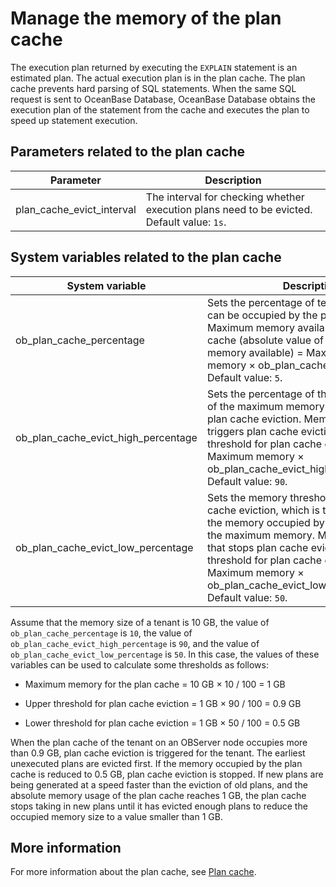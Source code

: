 # Manage the memory of the plan cache

The execution plan returned by executing the `EXPLAIN` statement is an estimated plan. The actual execution plan is in the plan cache. The plan cache prevents hard parsing of SQL statements. When the same SQL request is sent to OceanBase Database, OceanBase Database obtains the execution plan of the statement from the cache and executes the plan to speed up statement execution.

## Parameters related to the plan cache

| Parameter | Description |
|---------------------------|-------------------------------------|
| plan_cache_evict_interval | The interval for checking whether execution plans need to be evicted. Default value: `1s`.  |

## System variables related to the plan cache

| System variable | Description |
|-------------------------------------|---------------------------------------------------------------------------------------------------------------------------|
| ob_plan_cache_percentage | Sets the percentage of tenant memory that can be occupied by the plan cache. Maximum memory available for the plan cache (absolute value of the maximum memory available) = Maximum tenant memory × ob_plan_cache_percentage/100. Default value: `5`.  |
| ob_plan_cache_evict_high_percentage | Sets the percentage of the absolute value of the maximum memory usage to trigger plan cache eviction. Memory threshold that triggers plan cache eviction (upper threshold for plan cache eviction) = Maximum memory × ob_plan_cache_evict_high_percentage/100. Default value: `90`.  |
| ob_plan_cache_evict_low_percentage | Sets the memory threshold that stops plan cache eviction, which is the percentage of the memory occupied by the plan cache to the maximum memory. Memory threshold that stops plan cache eviction (lower threshold for plan cache eviction) = Maximum memory × ob_plan_cache_evict_low_percentage/100. Default value: `50`.  |

Assume that the memory size of a tenant is 10 GB, the value of `ob_plan_cache_percentage` is `10`, the value of `ob_plan_cache_evict_high_percentage` is `90`, and the value of `ob_plan_cache_evict_low_percentage` is `50`. In this case, the values of these variables can be used to calculate some thresholds as follows:

* Maximum memory for the plan cache = 10 GB × 10 / 100 = 1 GB

* Upper threshold for plan cache eviction = 1 GB × 90 / 100 = 0.9 GB

* Lower threshold for plan cache eviction = 1 GB × 50 / 100 = 0.5 GB

When the plan cache of the tenant on an OBServer node occupies more than 0.9 GB, plan cache eviction is triggered for the tenant. The earliest unexecuted plans are evicted first. If the memory occupied by the plan cache is reduced to 0.5 GB, plan cache eviction is stopped. If new plans are being generated at a speed faster than the eviction of old plans, and the absolute memory usage of the plan cache reaches 1 GB, the plan cache stops taking in new plans until it has evicted enough plans to reduce the occupied memory size to a value smaller than 1 GB.

## More information

For more information about the plan cache, see [Plan cache](../../1000.performance-tuning-guide/500.sql-optimization/200.sql-execution-plan/300.execution-plan-cache.md).
